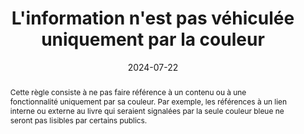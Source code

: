 ---
title: L'information n'est pas véhiculée uniquement par la couleur
abstract: "Cette règle consiste à ne pas faire référence à un contenu ou à une fonctionnalité uniquement par sa couleur. Par exemple, les références à un lien interne ou externe au livre qui seraient signalées par la seule couleur bleue ne seront pas lisibles par certains publics."
categories: 
    - "mise en forme"
agrege: O4176-E056
opquast: '4 176'
indiceebook: '56'
description: "Règle n°56"
before: "55"
weight: "056"
after: "57"
actif: '1'
layout: rules
date: 2024-07-22
tags: 
    - "accessibilité"
    - "Utilisabilité"
objectif: 
    - "Permettre l’accès à l’information pour les utilisateurs dont le terminal ou le logiciel de lecture, l’assistance technique ou encore le handicap (comme le daltonisme) ne permettent pas de visualiser ou de différencier les couleurs"
    - "Améliorer l’accessibilité des contenus aux personnes handicapées"
Meo: 
    - "Fournir un complément à la couleur pour véhiculer l’information qu’elle porte. Ce complément, indépendant de la couche de mise en forme CSS, peut être de plusieurs ordres, par exemple&nbsp;: <ul><li>Prévoir un balisage sémantique (strong, em, etc.) ;</li><li>Ajouter des hachures, motifs, bordures, etc. dans les cartes et les graphiques.</li></ul>"
Controle: 
    - "La vérification nécessite de comparer visuellement deux types d’affichage du livre&nbsp;: un affichage normal et un affichage où les couleurs seront désactivées (rendu sur écran d’ordinateur et rendu sur liseuse avec écran en niveaux de gris)."
    - "La vérification nécessite de comparer visuellement deux types d’affichage du livre&nbsp;: un affichage normal et un affichage où les couleurs seront désactivées (rendu sur écran d’ordinateur et rendu sur liseuse avec écran en niveaux de gris)."
epubcheck: 
ace: 
humancheck: true
ReadiumGoToolkit: 
Source: 
    - "Opquast"
Referentiel: 
    - "[Web Content Accessibility Guidelines (WCAG)  1.4.1 Use of Color (Level A)](https://www.w3.org/TR/WCAG22/#use-of-color)"
steps: 
    - "Projet éditorial"
    - ""
---